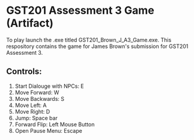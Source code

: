 # GST201 Assessment 3 Game (Artifact)
To play launch the .exe titled GST201_Brown_J_A3_Game.exe. This respository contains the game for James Brown's submission for GST201 Assessment 3.

## Controls:
1. Start Dialouge with NPCs: E
2. Move Forward: W
3. Move Backwards: S
4. Move Left: A
5. Move Right: D
6. Jump: Space bar
7. Forward Flip: Left Mouse Button
8. Open Pause Menu: Escape
